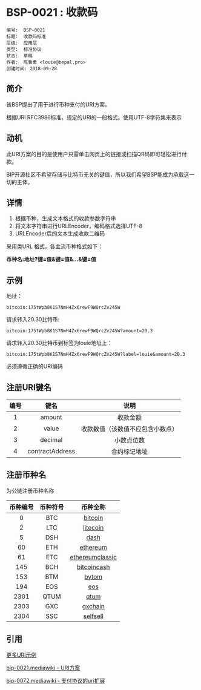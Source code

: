 # BSP-0021 : 收款码

```
编号:  BSP-0021
标题:  收款码标准
层级:  应用层
类型:  标准协议
状态:  草稿
作者:  陈鲁勇 <louie@bepal.pro>
创建时间: 2018-09-28
```

## 简介

该BSP提出了用于进行币种支付的URI方案。

根据URI RFC3986标准，规定的URI的一般格式。使用UTF-8字符集来表示

## 动机

此URI方案的目的是使用户只需单击网页上的链接或扫描QR码即可轻松进行付款。

BIP开源社区不希望存储与比特币无关的键值，所以我们希望BSP能成为承载这一切的主体。

## 详情


1. 根据币种，生成文本格式的收款参数字符串
2. 将文本字符串进行URLEncoder，编码格式选择UTF-8
3. URLEncoder后的文本生成收款二维码

采用类URL 格式，各主流币种格式如下：


**币种名:地址?键=值&键=值&...&键=值**

## 示例

地址：
```
bitcoin:175tWpb8K1S7NmH4Zx6rewF9WQrcZv245W
```

请求转入20.30比特币:

```
bitcoin:175tWpb8K1S7NmH4Zx6rewF9WQrcZv245W?amount=20.3
```

请求转入20.30比特币到标签为louie地址上：

```
bitcoin:175tWpb8K1S7NmH4Zx6rewF9WQrcZv245W?label=louie&amount=20.3
```

必须遵循正确的URI编码


## 注册URI键名

|  编号 | 键名  | 说明  |
| :---: | :---: | :---: |
| 1 | amount | 收款金额 |
| 2 | value | 收款数值（该数值不应包含小数点） |
| 3 | decimal | 小数点位数 |
| 4 | contractAddress | 合约标记地址 |

## 注册币种名

为公链注册币种名称

|  币种编号 | 币种符号  | 币种全称  |
| :---: | :---: | :---: |
|  0 |  BTC | [bitcoin](https://bitcoin.org/) |
|  2 |  LTC | [litecoin](https://litecoin.org/) |
|  5 |  DSH | [dash](https://www.dash.org/) |
|  60 |  ETH | [ethereum](https://ethereum.org/) |
|  61 |  ETC | [ethereumclassic](https://ethereumclassic.github.io/) |
|  145 |  BCH | [bitcoincash](https://www.bitcoincash.org/) |
|  153 |  BTM | [bytom](https://bytom.io/) |
|  194 |  EOS | [eos](https://eos.io/) |
|  2301 |  QTUM | [qtum](https://qtum.org/) |
|  2303 |  GXC | [gxchain](https://www.gxb.io/) |
|  2304 |  SSC | [selfsell](https://www.selfsell.com/) |



## 引用

[更多URI示例](example-extension_cn.md) 

[bip-0021.mediawiki - URI方案](https://github.com/bitcoin/bips/blob/master/bip-0021.mediawiki) 

[bip-0072.mediawiki - 支付协议的uri扩展](https://github.com/bitcoin/bips/blob/master/bip-0072.mediawiki) 











